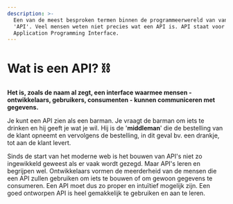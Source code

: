 ```yaml
---
description: >-
  Een van de meest besproken termen binnen de programmeerwereld van vandaag is
  'API'. Veel mensen weten niet precies wat een API is. API staat voor
  Application Programming Interface.
---
```


# Wat is een API? ⛓

**Het is, zoals de naam al zegt, een interface waarmee mensen - ontwikkelaars, gebruikers, consumenten - kunnen communiceren met gegevens.**

Je kunt een API zien als een barman. Je vraagt ​​de barman om iets te drinken en hij geeft je wat je wil. Hij is de '**middleman**' die de bestelling van de klant opneemt en vervolgens de bestelling, in dit geval bv. een drankje, tot aan de klant levert.

Sinds de start van het moderne web is het bouwen van API's niet zo ingewikkeld geweest als er vaak wordt gezegd. Maar API's leren en begrijpen wel. Ontwikkelaars vormen de meerderheid van de mensen die een API zullen gebruiken om iets te bouwen of om gewoon gegevens te consumeren. Een API moet dus zo proper en intuïtief mogelijk zijn. Een goed ontworpen API is heel gemakkelijk te gebruiken en aan te leren.

